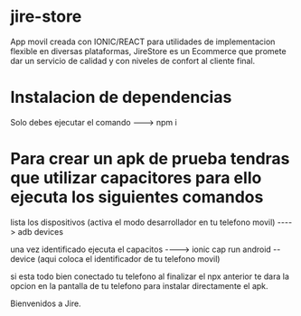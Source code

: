 # jire-store
App movil creada con IONIC/REACT para utilidades de implementacion flexible en diversas plataformas,
JireStore es un Ecommerce que promete dar un servicio de calidad y con niveles de confort al cliente final.

# Instalacion de dependencias
Solo debes ejecutar el comando ---> npm i 

# Para crear un apk de prueba tendras que utilizar capacitores para ello ejecuta los siguientes comandos
lista los dispositivos (activa el modo desarrollador en tu telefono movil) ---->  adb devices

una vez identificado ejecuta el capacitos ----> ionic cap run android --device (aqui coloca el identificador de tu telefono movil)

si esta todo bien conectado tu telefono al finalizar el npx anterior te dara la opcion en la pantalla de tu telefono para instalar directamente el apk.

Bienvenidos a Jire.
